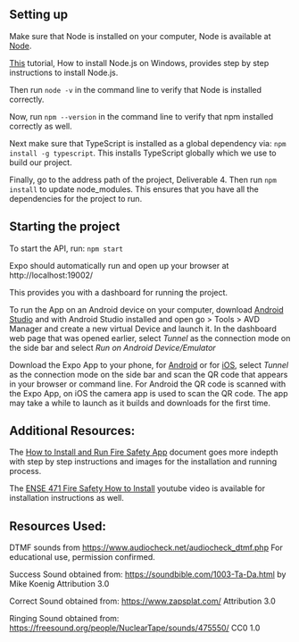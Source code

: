 ## Setting up

Make sure that Node is installed on your computer, Node is available at [Node](https://nodejs.org/en/). 

[This](https://www.guru99.com/download-install-node-js.html) tutorial, How to install Node.js on Windows, provides step by step instructions to install Node.js. 

Then run `node -v` in the command line to verify that Node is installed correctly.

Now, run `npm --version` in the command line to verify that npm installed correctly as well.


Next make sure that TypeScript is installed as a global dependency via: `npm install -g typescript`. This installs TypeScript globally which we use to build our project. 

Finally, go to the address path of the project, Deliverable 4. Then run `npm install` to update node_modules. This ensures that you have all the dependencies for the project to run.

## Starting the project
To start the API, run: `npm start`  

Expo should automatically run and open up your browser at http://localhost:19002/

This provides you with a dashboard for running the project. 

To run the App on an Android device on your computer, download [Android Studio](https://developer.android.com/studio/) and with Android Studio installed and open go > Tools > AVD Manager and create a new virtual Device and launch it. In the dashboard web page that was opened earlier, select _Tunnel_ as the connection mode on the side bar and select _Run on Android Device/Emulator_ 

Download the Expo App to your phone, for [Android](https://play.google.com/store/apps/details?id=host.exp.exponent&referrer=www) or for [iOS](https://apps.apple.com/app/apple-store/id982107779), select _Tunnel_ as the connection mode on the side bar and scan the QR code that appears in your browser or command line. For Android the QR code is scanned with the Expo App, on iOS the camera app is used to scan the QR code. The app may take a while to launch as it builds and downloads for the first time.

## Additional Resources:
The [How to Install and Run Fire Safety App](https://github.com/AveryCameronUofR/ENSE471-FireSafety/blob/master/Deliverable%204%20-%20MVP/How%20to%20Install%20and%20Run%20Fire%20Safety%20App.pdf) document goes more indepth with step by step instructions and images for the installation and running process. 

The [ENSE 471 Fire Safety How to Install](https://www.youtube.com/watch?v=nxa4MZMsmJU) youtube video is available for installation instructions as well. 


## Resources Used:
DTMF sounds from https://www.audiocheck.net/audiocheck_dtmf.php
For educational use, permission confirmed.

Success Sound obtained from: https://soundbible.com/1003-Ta-Da.html by Mike Koenig Attribution 3.0

Correct Sound obtained from: https://www.zapsplat.com/ Attribution 3.0

Ringing Sound obtained from: https://freesound.org/people/NuclearTape/sounds/475550/ CC0 1.0


